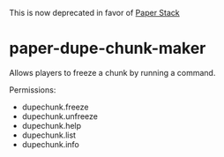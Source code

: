 This is now deprecated in favor of [Paper Stack](https://github.com/willemml/paper-stack)

# paper-dupe-chunk-maker
Allows players to freeze a chunk by running a command.

Permissions:
- dupechunk.freeze
- dupechunk.unfreeze
- dupechunk.help
- dupechunk.list
- dupechunk.info
